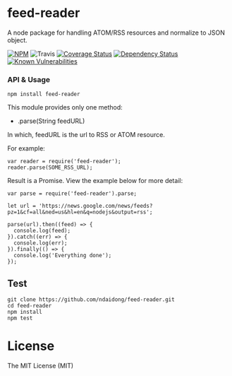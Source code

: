 # feed-reader
A node package for handling ATOM/RSS resources and normalize to JSON object.

 [![NPM](https://badge.fury.io/js/feed-reader.svg)](https://badge.fury.io/js/feed-reader)
 ![Travis](https://travis-ci.org/ndaidong/feed-reader.svg?branch=master)
 [![Coverage Status](https://coveralls.io/repos/github/ndaidong/feed-reader/badge.svg?branch=master)](https://coveralls.io/github/ndaidong/feed-reader?branch=master)
[![Dependency Status](https://www.versioneye.com/user/projects/56724e25107997002d00055d/badge.svg?style=flat-square)](https://www.versioneye.com/user/projects/56724e25107997002d00055d)
 [![Known Vulnerabilities](https://snyk.io/test/npm/feed-reader/badge.svg)](https://snyk.io/test/npm/feed-reader)

### API & Usage

```
npm install feed-reader
```

This module provides only one method:

- .parse(String feedURL)

In which, feedURL is the url to RSS or ATOM resource.

For example:

```
var reader = require('feed-reader');
reader.parse(SOME_RSS_URL);
```

Result is a Promise. View the example below for more detail:

```
var parse = require('feed-reader').parse;

let url = 'https://news.google.com/news/feeds?pz=1&cf=all&ned=us&hl=en&q=nodejs&output=rss';

parse(url).then((feed) => {
  console.log(feed);
}).catch((err) => {
  console.log(err);
}).finally(() => {
  console.log('Everything done');
});
```


## Test

```
git clone https://github.com/ndaidong/feed-reader.git
cd feed-reader
npm install
npm test
```


# License

The MIT License (MIT)
